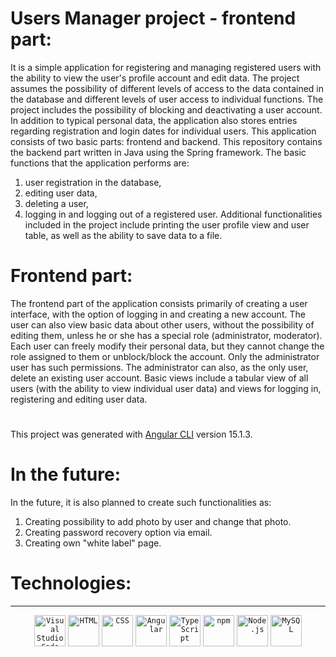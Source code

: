 # Users Manager project - frontend part:

It is a simple application for registering and managing registered users with the ability to view the user's profile account and edit data. The project assumes the possibility of different levels of access to the data contained in the database and different levels of user access to individual functions. The project includes the possibility of blocking and deactivating a user account. In addition to typical personal data, the application also stores entries regarding registration and login dates for individual users. 
This application consists of two basic parts: frontend and backend. This repository contains the backend part written in Java using the Spring framework. The basic functions that the application performs are: 
1. user registration in the database,
2. editing user data, 
3. deleting a user, 
4. logging in and logging out of a registered user. 
Additional functionalities included in the project include printing the user profile view and user table, as well as the ability to save data to a file.

# Frontend part:

The frontend part of the application consists primarily of creating a user interface, with the option of logging in and creating a new account. The user can also view basic data about other users, without the possibility of editing them, unless he or she has a special role (administrator, moderator). Each user can freely modify their personal data, but they cannot change the role assigned to them or unblock/block the account. Only the administrator user has such permissions. The administrator can also, as the only user, delete an existing user account. Basic views include a tabular view of all users (with the ability to view individual user data) and views for logging in, registering and editing user data.
#
This project was generated with [Angular CLI](https://github.com/angular/angular-cli) version 15.1.3.

# In the future:
In the future, it is also planned to create such functionalities as:
1.	Creating possibility to add photo by user and change that photo.
2.	Creating password recovery option via email.
3.	Creating own "white label" page.

# Technologies:
***
<div align="center">
	<code><img height="50" src="https://user-images.githubusercontent.com/25181517/192108891-d86b6220-e232-423a-bf5f-90903e6887c3.png" alt="Visual Studio Code" title="Visual Studio Code" /></code>
	<code><img height="50" src="https://user-images.githubusercontent.com/25181517/192158954-f88b5814-d510-4564-b285-dff7d6400dad.png" alt="HTML" title="HTML" /></code>
	<code><img height="50" src="https://user-images.githubusercontent.com/25181517/183898674-75a4a1b1-f960-4ea9-abcb-637170a00a75.png" alt="CSS" title="CSS" /></code>
	<code><img height="50" src="https://cdn.jsdelivr.net/gh/devicons/devicon/icons/angularjs/angularjs-original.svg" alt="Angular" title="Angular" /></code>
	<code><img height="50" src="https://user-images.githubusercontent.com/25181517/183890598-19a0ac2d-e88a-4005-a8df-1ee36782fde1.png" alt="TypeScript" title="TypeScript" /></code>
	<code><img height="50" src="https://user-images.githubusercontent.com/25181517/121401671-49102800-c959-11eb-9f6f-74d49a5e1774.png" alt="npm" title="npm" /></code>
	<code><img height="50" src="https://user-images.githubusercontent.com/25181517/183568594-85e280a7-0d7e-4d1a-9028-c8c2209e073c.png" alt="Node.js" title="Node.js" /></code>
	<code><img height="50" src="https://user-images.githubusercontent.com/25181517/183896128-ec99105a-ec1a-4d85-b08b-1aa1620b2046.png" alt="MySQL" title="MySQL" /></code>
</div>
